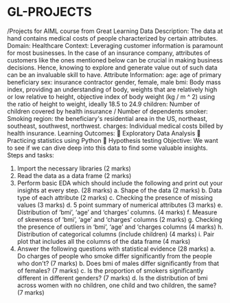 # GL-PROJECTS
/Projects for AIML course from Great Learning
Data Description:
The data at hand contains medical costs of people characterized by certain attributes.
Domain:
Healthcare
Context:
Leveraging customer information is paramount for most businesses. In the case of an
insurance company, attributes of customers like the ones mentioned below can be crucial
in making business decisions. Hence, knowing to explore and generate value out of such
data can be an invaluable skill to have.
Attribute Information:
age: age of primary beneficiary
sex: insurance contractor gender, female, male
bmi: Body mass index, providing an understanding of body, weights that are relatively
high or low relative to height, objective index of body weight (kg / m ^ 2) using the
ratio of height to weight, ideally 18.5 to 24.9
children: Number of children covered by health insurance / Number of dependents
smoker: Smoking
region: the beneficiary's residential area in the US, northeast, southeast, southwest,
northwest.
charges: Individual medical costs billed by health insurance.
Learning Outcomes:
 Exploratory Data Analysis
 Practicing statistics using Python
 Hypothesis testing
Objective:
We want to see if we can dive deep into this data to find some valuable insights.
Steps and tasks:
1. Import the necessary libraries (2 marks)
2. Read the data as a data frame (2 marks)
3. Perform basic EDA which should include the following and print out your insights
at every step. (28 marks)
a. Shape of the data (2 marks)
b. Data type of each attribute (2 marks)
c. Checking the presence of missing values (3 marks)
d. 5 point summary of numerical attributes (3 marks)
e. Distribution of ‘bmi’, ‘age’ and ‘charges’ columns. (4 marks)
f. Measure of skewness of ‘bmi’, ‘age’ and ‘charges’ columns (2 marks)
g. Checking the presence of outliers in ‘bmi’, ‘age’ and ‘charges columns (4
marks)
h. Distribution of categorical columns (include children) (4 marks)
i. Pair plot that includes all the columns of the data frame (4 marks)
4. Answer the following questions with statistical evidence (28 marks)
a. Do charges of people who smoke differ significantly from the people who
don't? (7 marks)
b. Does bmi of males differ significantly from that of females? (7 marks)
c. Is the proportion of smokers significantly different in different genders? (7
marks)
d. Is the distribution of bmi across women with no children, one child and
two children, the same? (7 marks)
